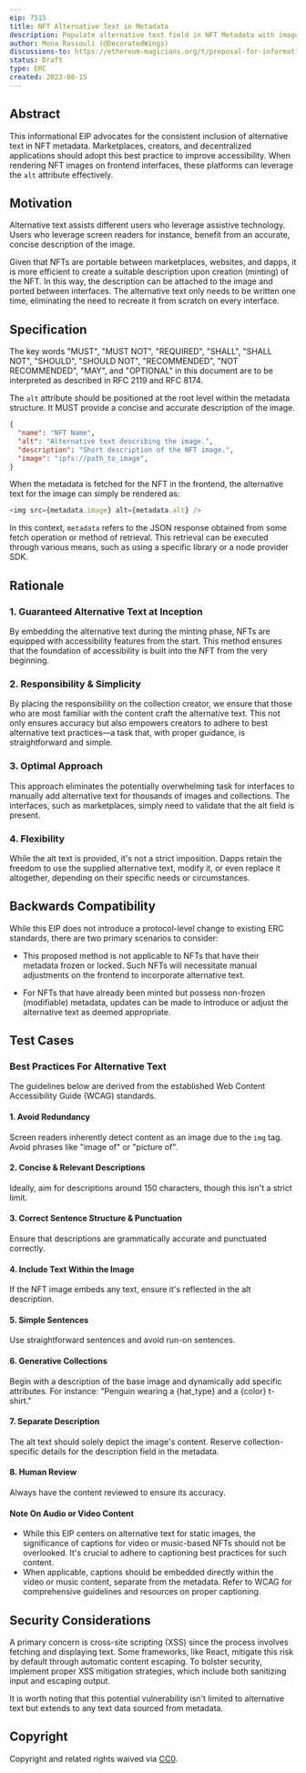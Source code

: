 ```yaml
---
eip: 7515
title: NFT Alternative Text in Metadata
description: Populate alternative text field in NFT Metadata with image description for screen reader.
author: Mona Rassouli (@DecoratedWings)
discussions-to: https://ethereum-magicians.org/t/proposal-for-informational-eip-simple-accessibility-recommendation/14639
status: Draft
type: ERC
created: 2023-08-15
---
```


## Abstract

This informational EIP advocates for the consistent inclusion of alternative text in NFT metadata. Marketplaces, creators, and decentralized applications should adopt this best practice to improve accessibility. When rendering NFT images on frontend interfaces, these platforms can leverage the `alt` attribute effectively.

## Motivation

Alternative text assists different users who leverage assistive technology. Users who leverage screen readers for instance, benefit from an accurate, concise description of the image.

Given that NFTs are portable between marketplaces, websites, and dapps, it is more efficient to create a suitable description upon creation (minting) of the NFT. In this way, the description can be attached to the image and ported between interfaces. The alternative text only needs to be written one time, eliminating the need to recreate it from scratch on every interface.

## Specification

The key words "MUST", "MUST NOT", "REQUIRED", "SHALL", "SHALL NOT", "SHOULD", "SHOULD NOT", "RECOMMENDED", "NOT RECOMMENDED", "MAY", and "OPTIONAL" in this document are to be interpreted as described in RFC 2119 and RFC 8174.

The `alt` attribute should be positioned at the root level within the metadata structure. It MUST provide a concise and accurate description of the image.

```json
{
  "name": "NFT Name",
  "alt": "Alternative text describing the image.",
  "description": "Short description of the NFT image.",
  "image": "ipfs://path_to_image",
}

```

When the metadata is fetched for the NFT in the frontend, the alternative text for the image can simply be rendered as:

```js
<img src={metadata.image} alt={metadata.alt} />
```

In this context, `metadata` refers to the JSON response obtained from some fetch operation or method of retrieval. This retrieval can be executed through various means, such as using a specific library or a node provider SDK.

## Rationale

### 1. Guaranteed Alternative Text at Inception

By embedding the alternative text during the minting phase, NFTs are equipped with accessibility features from the start. This method ensures that the foundation of accessibility is built into the NFT from the very beginning.

### 2. Responsibility & Simplicity

By placing the responsibility on the collection creator, we ensure that those who are most familiar with the content craft the alternative text. This not only ensures accuracy but also empowers creators to adhere to best alternative text practices—a task that, with proper guidance, is straightforward and simple.

### 3. Optimal Approach

This approach eliminates the potentially overwhelming task for interfaces to manually add alternative text for thousands of images and collections. The interfaces, such as marketplaces, simply need to validate that the alt field is present.

### 4. Flexibility

While the alt text is provided, it's not a strict imposition. Dapps retain the freedom to use the supplied alternative text, modify it, or even replace it altogether, depending on their specific needs or circumstances.

## Backwards Compatibility

While this EIP does not introduce a protocol-level change to existing ERC standards, there are two primary scenarios to consider:

* This proposed method is not applicable to NFTs that have their metadata frozen or locked. Such NFTs will necessitate manual adjustments on the frontend to incorporate alternative text.

* For NFTs that have already been minted but possess non-frozen (modifiable) metadata, updates can be made to introduce or adjust the alternative text as deemed appropriate.

## Test Cases

### Best Practices For Alternative Text

The guidelines below are derived from the established Web Content Accessibility Guide (WCAG) standards.

#### 1. Avoid Redundancy

Screen readers inherently detect content as an image due to the `img` tag. Avoid phrases like "image of" or "picture of".

#### 2. Concise & Relevant Descriptions

Ideally, aim for descriptions around 150 characters, though this isn't a strict limit.

#### 3. Correct Sentence Structure & Punctuation

Ensure that descriptions are grammatically accurate and punctuated correctly.

#### 4. Include Text Within the Image

If the NFT image embeds any text, ensure it's reflected in the alt description.

#### 5. Simple Sentences

Use straightforward sentences and avoid run-on sentences.

#### 6. Generative Collections

Begin with a description of the base image and dynamically add specific attributes. For instance: "Penguin wearing a {hat_type} and a {color} t-shirt."

#### 7. Separate Description  

The alt text should solely depict the image's content. Reserve collection-specific details for the description field in the metadata.

#### 8. Human Review

Always have the content reviewed to ensure its accuracy.

#### Note On Audio or Video Content

* While this EIP centers on alternative text for static images, the significance of captions for video or music-based NFTs should not be overlooked. It's crucial to adhere to captioning best practices for such content.
* When applicable, captions should be embedded directly within the video or music content, separate from the metadata. Refer to WCAG for comprehensive guidelines and resources on proper captioning.

## Security Considerations

A primary concern is cross-site scripting (XSS) since the process involves fetching and displaying text. Some frameworks, like React, mitigate this risk by default through automatic content escaping. To bolster security, implement proper XSS mitigation strategies, which include both sanitizing input and escaping output.

It is worth noting that this potential vulnerability isn't limited to alternative text but extends to any text data sourced from metadata.

## Copyright

Copyright and related rights waived via [CC0](../LICENSE.md).
